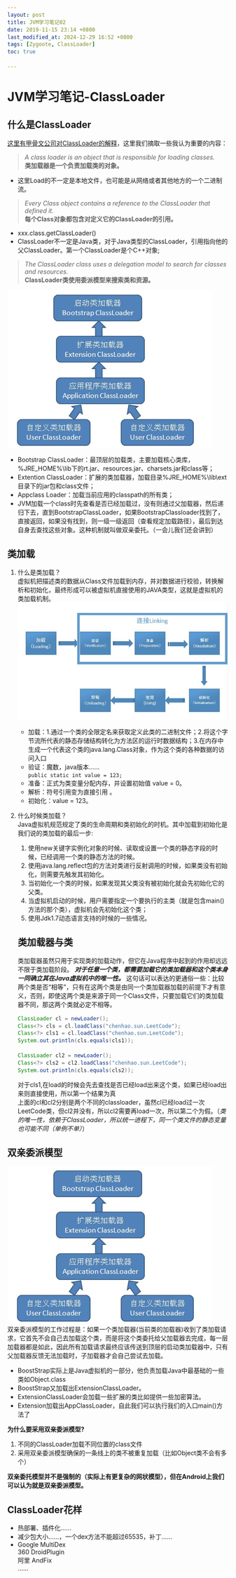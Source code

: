```yaml
---
layout: post
title: JVM学习笔记02
date: 2019-11-15 23:14 +0800
last_modified_at: 2024-12-29 16:52 +0800
tags: [Zygoote, ClassLoader]
toc: true

---
```


# JVM学习笔记-ClassLoader

## 什么是ClassLoader

[这里有甲骨文公司对ClassLoader的解释](https://docs.oracle.com/javase/8/docs/api/java/lang/ClassLoader.html)，这里我们摘取一些我认为重要的内容：

> _A class loader is an object that is responsible for loading classes._  
> __类加载器是一个负责加载类的对象。__

* 这里Load的不一定是本地文件，也可能是从网络或者其他地方的一个二进制流。

> _Every Class object contains a reference to the ClassLoader that defined it._  
> __每个Class对象都包含对定义它的ClassLoader的引用。__  

* xxx.class.getClassLoader()
* ClassLoader不一定是Java类，对于Java类型的ClassLoader，引用指向他的父ClassLoader。第一个ClassLoader是个C++对象;

> _The ClassLoader class uses a delegation model to search for classes and resources._  
> __ClassLoader类使用委派模型来搜索类和资源。__  

![双亲委派模型](https://github.com/Charles199310/Charles199310.github.io/blob/main/assets/images/classloader01.png?raw=true)  

* Bootstrap ClassLoader：最顶层的加载类，主要加载核心类库，%JRE_HOME%\lib下的rt.jar、resources.jar、charsets.jar和class等；
* Extention ClassLoader：扩展的类加载器，加载目录%JRE_HOME%\lib\ext目录下的jar包和class文件；
* Appclass Loader：加载当前应用的classpath的所有类；
* JVM加载一个class时先查看是否已经加载过，没有则通过父加载器，然后递归下去，直到BootstrapClassLoader，如果BootstrapClassloader找到了，直接返回，如果没有找到，则一级一级返回（查看规定加载路径），最后到达自身去查找这些对象。这种机制就叫做双亲委托。（一会儿我们还会讲到）

## 类加载

1. 什么是类加载？  
   虚拟机把描述类的数据从Class文件加载到内存，并对数据进行校验，转换解析和初始化，最终形成可以被虚拟机直接使用的JAVA类型，这就是虚拟机的类加载机制。  
   ![类的生命周期](https://github.com/Charles199310/Charles199310.github.io/blob/main/assets/images/classloader02.png?raw=true)  
   
   * 加载：1.通过一个类的全限定名来获取定义此类的二进制文件；2.将这个字节流所代表的静态存储结构转化为方法区的运行时数据结构；3.在内存中生成一个代表这个类的java.lang.Class对象，作为这个类的各种数据的访问入口   
   * 验证：魔数，java版本……   
     `public static int value = 123;`  
   * 准备：正式为类变量分配内存，并设置初始值 value = 0。  
   * 解析：符号引用变为直接引用 。
   * 初始化：value = 123。

2. 什么时候类加载？  
   Java虚拟机规范规定了类的生命周期和类初始化的时机。其中加载到初始化是我们说的类加载的最后一步:
   
   1. 使用new关键字实例化对象的时候、读取或设置一个类的静态字段的时候，已经调用一个类的静态方法的时候。
   2. 使用java.lang.reflect包的方法对类进行反射调用的时候，如果类没有初始化，则需要先触发其初始化。
   3. 当初始化一个类的时候，如果发现其父类没有被初始化就会先初始化它的父类。
   4. 当虚拟机启动的时候，用户需要指定一个要执行的主类（就是包含main()方法的那个类），虚拟机会先初始化这个类；
   5. 使用Jdk1.7动态语言支持的时候的一些情况。  
   
   ## 类加载器与类
   
   类加载器虽然只用于实现类的加载动作，但它在Java程序中起到的作用却远远不限于类加载阶段。
   ___对于任意一个类，都需要加载它的类加载器和这个类本身一同确立其在Java虚拟机中的唯一性。___ 这句话可以表达的更通俗一些：比较两个类是否“相等”，只有在这两个类是由同一个类加载器加载的前提下才有意义，否则，即使这两个类是来源于同一个Class文件，只要加载它们的类加载器不同，那这两个类就必定不相等。
   
   ```Java
   ClassLoader cl = newLoader();
   Class<?> cls = cl.loadClass("chenhao.sun.LeetCode");
   Class<?> cls1 = cl.loadClass("chenhao.sun.LeetCode");
   System.out.println(cls.equals(cls1));
   
   ClassLoader cl2 = newLoader();
   Class<?> cls2 = cl2.loadClass("chenhao.sun.LeetCode");
   System.out.println(cls.equals(cls2));
   ```
   
   对于cls1,在load的时候会先去查找是否已经load出来这个类，如果已经load出来则直接使用，所以第一个结果为真  
   上面的cl和cl2分别是两个不同的classloader，虽然cl已经load过一次LeetCode类，但cl2并没有，所以cl2需要再load一次，所以第二个为假。（_类的唯一性，依赖于ClassLoader，所以统一进程下，同一个类文件的静态变量也可能不同（单例不单）_）

## 双亲委派模型

![双亲委派模型](https://github.com/Charles199310/Charles199310.github.io/blob/main/assets/images/classloader01.png?raw=true)  
双亲委派模型的工作过程是：如果一个类加载器(当前类的加载器)收到了类加载请求，它首先不会自己去加载这个类，而是将这个类委托给父加载器去完成，每一层加载器都是如此，因此所有加载请求最终应该传送到顶层的启动类加载器中，只有父加载器反馈无法加载时，子加载器才会自己尝试去加载。  

* BoostStrap实际上是Java虚拟机的一部分，他负责加载Java中最基础的一些类如Object.class
* BoostStrap又加载出ExtensionClassLoader。
* ExtensionClassLoader会加载一些扩展的类比如提供一些加密算法。
* Extension加载出AppClassLoader，自此我们可以执行我们的入口main()方法了

__为什么要采用双亲委派模型?__

1. 不同的ClassLoader加载不同位置的class文件
2. 采用双亲委派模型确保的一条线上的类不被重复加载（比如Object类不会有多个）

__双亲委托模型并不是强制的（实际上有更复杂的网状模型），但在Android上我们可以认为就是双亲委派模型。__

## ClassLoader花样

* 热部署、插件化……
* 减少包大小……，一个dex方法不能超过65535，补丁……
* Google MultiDex  
  360 DroidPlugin  
  阿里 AndFix  
  ……
